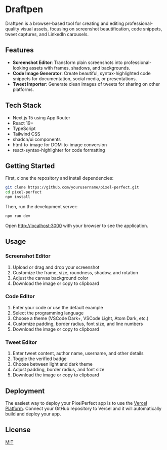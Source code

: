 # Draftpen

Draftpen is a browser-based tool for creating and editing professional-quality visual assets, focusing on screenshot beautification, code snippets, tweet captures, and LinkedIn carousels.

## Features

- **Screenshot Editor**: Transform plain screenshots into professional-looking assets with frames, shadows, and backgrounds.
- **Code Image Generator**: Create beautiful, syntax-highlighted code snippets for documentation, social media, or presentations.
- **Tweet Importer**: Generate clean images of tweets for sharing on other platforms.

## Tech Stack

- Next.js 15 using App Router
- React 19+
- TypeScript
- Tailwind CSS
- shadcn/ui components
- html-to-image for DOM-to-image conversion
- react-syntax-highlighter for code formatting

## Getting Started

First, clone the repository and install dependencies:

```bash
git clone https://github.com/yourusername/pixel-perfect.git
cd pixel-perfect
npm install
```

Then, run the development server:

```bash
npm run dev
```

Open [http://localhost:3000](http://localhost:3000) with your browser to see the application.

## Usage

### Screenshot Editor
1. Upload or drag and drop your screenshot
2. Customize the frame, size, roundness, shadow, and rotation
3. Adjust the canvas background color
4. Download the image or copy to clipboard

### Code Editor
1. Enter your code or use the default example
2. Select the programming language
3. Choose a theme (VSCode Dark+, VSCode Light, Atom Dark, etc.)
4. Customize padding, border radius, font size, and line numbers
5. Download the image or copy to clipboard

### Tweet Editor
1. Enter tweet content, author name, username, and other details
2. Toggle the verified badge
3. Choose between light and dark theme
4. Adjust padding, border radius, and font size
5. Download the image or copy to clipboard

## Deployment

The easiest way to deploy your PixelPerfect app is to use the [Vercel Platform](https://vercel.com/new). Connect your GitHub repository to Vercel and it will automatically build and deploy your app.

## License

[MIT](LICENSE)
